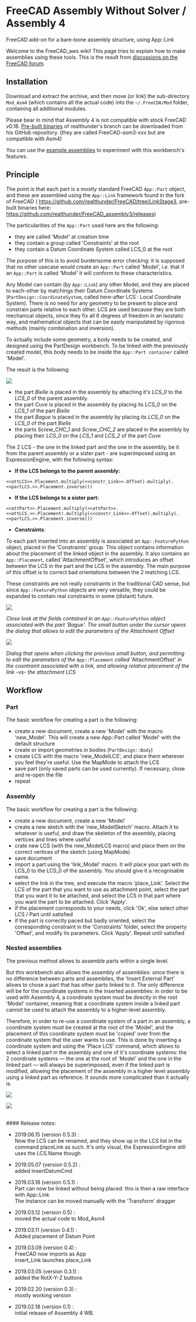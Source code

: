 # FreeCAD Assembly Without Solver / Assembly 4

FreeCAD add-on for a bare-bone assembly structure, using App::Link

Welcome to the FreeCAD_aws wiki! This page tries to explain how to make assemblies using these tools. This is the result from [discussions on the FreeCAD forum](https://forum.freecadweb.org/viewtopic.php?f=20&t=32843).


## Installation

Download and extract the archive, and then move (or link) the sub-directory `Mod_Asm4` (which contains all the actual code) into the `~/.FreeCDA/Mod` folder, containing all additional modules.

Please bear in mind that Assembly 4 is not compatible with stock FreeCAD v0.18. [Pre-built binaries](https://github.com/realthunder/FreeCAD_assembly3/releases) of realthunder's branch can be downloaded from his GitHub repository. (they are called FreeCAD-asm3-xxx but are compatible with Asm4)

You can use the [example assemblies](https://github.com/Zolko-123/FreeCAD_Assembly4/tree/master/Examples) to experiment with this workbench's features.

## Principle

The point is that each part is a mostly standard FreeCAD `App::Part` object, and these are assembled using the `App::Link` framework found in the fork of FreeCAD ( https://github.com/realthunder/FreeCAD/tree/LinkStage3, pre-built binaries here: https://github.com/realthunder/FreeCAD_assembly3/releases)

The particularities of the `App::Part` used here are the following:

* they are called 'Model' at creation time 
* they contain a group called 'Constraints' at the root 
* they contain a Datum Coordinate System called LCS_0 at the root

The purpose of this is to avoid burdensome error checking: it is supposed that no other usecase would create an `App::Part` called 'Model', _i.e._ that if an `App::Part` is called 'Model' it will conform to these characteristics.

Any Model can contain (by `App::Link`) any other Model, and they are placed to each-other by matchings their Datum Coordinate Systems (`PartDesign::CoordinateSystem`, called here-after LCS : Local Coordinate System). There is no need for any geometry to be present to place and constrain parts relative to each other. LCS are used because they are both mechanical objects, since they fix all 6 degrees of freedom in an isostatic way, and mathematical objects that can be easily manipulated by rigorous methods (mainly combination and inversion).

To actually include some geometry, a body needs to be created, and designed using the PartDesign workbench. To be linked with the previously created model, this body needs to be inside the `App::Part container` called 'Model'.  

The result is the following:

![](Resources/media/Asm4_wb0.png)

* the part _Bielle_ is placed in the assembly by attaching it's _LCS_0_ to the _LCS_0_ of the parent assembly. 
* the part _Cuve_ is placed in the assembly by placing its _LCS_0_ on the _LCS_1_ of the part _Bielle_
* the part _Bague_ is placed in the assembly by placing its _LCS_0_ on the _LCS_0_ of the part _Bielle_
* the parts _Screw_CHC_1_ and _Screw_CHC_2_ are placed in the assembly by placing their _LCS_0_ on the _LCS_1_ and _LCS_2_ of the part _Cuve_

The 2 LCS - the one in the linked part and the one in the assembly, be it from the parent assembly or a sister part - are superimposed using an ExpressionEngine, with the following syntax:

* **If the LCS belongs to the parent assembly:**

`<<attLCS>>.Placement.multiply(<<constr_Link>>.Offset).multiply(.<<partLCS.>>.Placement.inverse())`

* **If the LCS belongs to a sister part:**

`<<attPart>>.Placement.multiply(<<attPart>>.<<attLCS.>>.Placement).multiply(<<constr_Link>>.Offset).multiply(.<<partLCS.>>.Placement.inverse())`

* **Constraints**:

To each part inserted into an assembly is associated an `App::FeaturePython` object, placed in the 'Constraints' group. This object contains information about the placement of the linked object in the assembly. It also contains an `App::Placement`, called 'AttachmentOffset', which introduces an offset between the LCS in the part and the LCS in the assembly. The main purpose of this offset is to correct bad orientations between the 2 matching LCS. 

These constraints are not really constraints in the traditional CAD sense, but since `App::FeaturePython` objects are very versatile, they could be expanded to contain real constraints in some (distant) future.

![](Resources/media/Asm4_wb1.png)

_Close look at the fields contained in an `App::FeaturePython` object associated with the part 'Bague'. The small button under the cursor opens the dialog that allows to edit the parameters of the Attachment Offset_

![](Resources/media/Asm4_wb2.png)

_Dialog that opens when clicking the previous small button, and permitting to edit the parameters of the_ `App::Placement` _called_ 'AttachmentOffset' _in the cosntraint associated with a link, and allowing relative placement of the link -vs- the attachment LCS_

## Workflow

### Part

The basic workflow for creating a part is the following:

* create a new document, create a new 'Model' with the macro 'new_Model'. This will create a new App::Part called 'Model' with the default structure
* create or import geometries in bodies (`PartDesign::Body`)
* create LCS with the macro 'new_ModelLCS', and place them wherever you feel they're useful. Use the MapMode to attach the LCS
* save part (only saved parts can be used currently). If necessary, close and re-open the file
* repeat

### Assembly

The basic workflow for creating a part is the following:

* create a new document, create a new 'Model'
* create a new sketch with the 'new_ModelSketch' macro. Attach it to whatever is useful, and draw the skeleton of the assembly, placing vertices and lines where useful
* crate new LCS (with the new_ModelLCS macro) and place them on the correct vertices of the sketch (using MapMode)
* save document
* import a part using the 'link_Model' macro. It will place your part with its LCS_0 to the LCS_0 of the assembly. You should give it a recognisable name. 
* select the link in the tree, and execute the macro 'place_Link'. Select the LCS of the part that you want to use as attachment point, select the part that you want it to be attached, and select the LCS in that part where you want the part to be attached. Click 'Apply'. 
* if the placement corresponds to your needs, click 'Ok', else select other LCS / Part until satisfied
* if the part is correctly paced but badly oriented, select the corresponding constraint in the 'Constraints' folder, select the property 'Offset', and modify its parameters. Click 'Apply'. Repeat until satisfied

### Nested assemblies

The previous method allows to assemble parts within a single level. 

But this workbench also allows the assembly of assemblies: since there is no difference between parts and assemblies, the 'Insert External Part' allows to chose a part that has other parts linked to it. The only difference will be for the coordinate systems in the inserted assemblies: in order to be used with Assembly 4, a coordinate system must be directly in the root 'Model' container, meaning that a coordinate system inside a linked part cannot be used to attach the assembly to a higher-level assembly.

Therefore, in order to re-use a coordinate system of a part in an assembly, a coordinate system must be created at the root of the 'Model', and the placement of this coordinate system must be 'copied' over from the coordinate system that the user wants to use. This is done by inserting a coordinate system and using the 'Place LCS' command, which allows to select a linked part in the assembly and one of it's coordinate systems: the 2 coordinate systems — the one at the root of 'Model' and the one in the linked part — will always be superimposed, even if the linked part is modified, allowing the placement of the assembly in a higher level assembly using a linked part as reference. It sounds more complicated than it actually is.

![](Resources/media/Asm4_V4.gif)

![](Resources/media/Lego_House+Garden.png)







<br/>
#### Release notes:<br/>

* 2019.06.15 (version 0.5.3) : <br/>
Now the LCS can be renamed, and they show up in the LCS list in the command placeLink as such. 
It's only visual, the ExpressionEngine still uses the LCS.Name though

* 2019.05.07 (version 0.5.2) : <br/>
added insertDatumCmd

* 2019.03.18 (version 0.5.1) : <br/>
Part can now be linked without being placed: this is then a raw interface with App::Link<br/>
The instance can be moved manually with the 'Transform' dragger

* 2019.03.12 (version 0.5) : <br/>
moved the actual code to Mod_Asm4

* 2019.03.11 (version 0.4.1) : <br/>
Added placement of Datum Point

* 2019.03.09 (version 0.4) : <br/>
FreeCAD now imports as App <br/>
insert_Link launches place_Link

* 2019.03.05 (version 0.3.1) : <br/>
added the RotX-Y-Z buttons

* 2019.02.20 (version 0.3) : <br/>
mostly working version

* 2019.02.18 (version 0.1) : <br/>
initial release of Assembly 4 WB.




